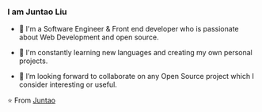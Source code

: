 ### I am Juntao Liu

- 🔭 I'm a Software Engineer & Front end developer who is passionate about Web Development and open source.

- 🌱 I'm constantly learning new languages and creating my own personal projects. 

- 👯 I’m looking forward to collaborate on any Open Source project which I consider interesting or useful.


⭐️ From [Juntao](https://github.com/juntaodev)
